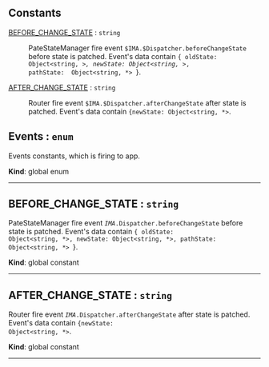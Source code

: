 ## Constants

<dl>
<dt><a href="#BEFORE_CHANGE_STATE">BEFORE_CHANGE_STATE</a> : <code>string</code></dt>
<dd><p>PateStateManager fire event <code>$IMA.$Dispatcher.beforeChangeState</code> before
state is patched. Event&#39;s data contain
<code>{ oldState: Object&lt;string, <em>&gt;, newState: Object&lt;string, </em>&gt;,
pathState:  Object&lt;string, *&gt; </code>}.</p>
</dd>
<dt><a href="#AFTER_CHANGE_STATE">AFTER_CHANGE_STATE</a> : <code>string</code></dt>
<dd><p>Router fire event <code>$IMA.$Dispatcher.afterChangeState</code> after state
is patched. Event&#39;s data contain <code>{newState: Object&lt;string, *&gt;</code>.</p>
</dd>
</dl>

<a name="Events"></a>

## Events : <code>enum</code>
Events constants, which is firing to app.

**Kind**: global enum  

* * *

<a name="BEFORE_CHANGE_STATE"></a>

## BEFORE_CHANGE_STATE : <code>string</code>
PateStateManager fire event <code>$IMA.$Dispatcher.beforeChangeState</code> before
state is patched. Event's data contain
<code>{ oldState: Object<string, *>, newState: Object<string, *>,
pathState:  Object<string, *> </code>}.

**Kind**: global constant  

* * *

<a name="AFTER_CHANGE_STATE"></a>

## AFTER_CHANGE_STATE : <code>string</code>
Router fire event <code>$IMA.$Dispatcher.afterChangeState</code> after state
is patched. Event's data contain <code>{newState: Object<string, *></code>.

**Kind**: global constant  

* * *

